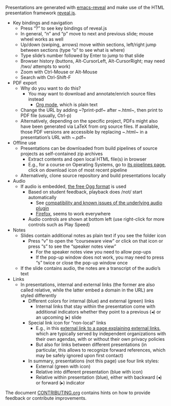 Presentations are generated with
[emacs-reveal](https://gitlab.com/oer/emacs-reveal)
and make use of the HTML presentation framework
[reveal.js](https://revealjs.com/).

- Key bindings and navigation
  - Press “?” to see key bindings of reveal.js
  - In general, “n” and “p” move to next and previous slide; mouse
    wheel works as well
  - Up/down (swiping, arrows) move within sections,
    left/right jump between sections (type “o” to see what is where)
  - Type slide’s number followed by Enter to jump to that slide
  - Browser history (buttons, Alt-CursorLeft, Alt-CursorRight; may
    need /two/ attempts to work)
  - Zoom with Ctrl-Mouse or Alt-Mouse
  - Search with Ctrl-Shift-F
- PDF export
  - Why do you want to do this?
    - You may want to download and annotate/enrich source files instead
      - [Org mode](https://orgmode.org/), which is plain text
  - Change the URL by adding ~?print-pdf~ after ~.html~,
    then print to PDF file (usually, Ctrl-p)
  - Alternatively, depending on the specific project, PDFs might also
    have been generated via LaTeX from org source files.  If
    available, those PDF versions are accessible by replacing
    ~.html~ in a presentation’s URL with ~.pdf~
- Offline use
  - Presentations can be downloaded from build pipelines of
    source projects as self-contained zip archives
    - Extract contents and open local HTML file(s) in browser
    - E.g., for a course on Operating Systems, go to
      [its pipelines page](https://gitlab.com/oer/OS/pipelines),
      click on download icon of most recent pipeline
  - Alternatively, clone source repository and build presentations locally
- Audio
  - If audio is embedded, [the free Ogg format](https://en.wikipedia.org/wiki/Ogg) is used
    - Based on student feedback, playback does /not/ start automatically
      - See [compatibility and known issues of the underlying audio plugin](https://github.com/rajgoel/reveal.js-plugins/tree/master/audio-slideshow#user-content-compatibility-and-known-issues)
      - [Firefox](https://www.mozilla.org/en-US/firefox/),
        seems to work everywhere
    - Audio controls are shown at bottom left (use right-click for
      more controls such as Play Speed)
- Notes
  - Slides contain additional notes as plain text if you see the
    folder icon
    - Press “v” to open the “courseware view” or click on that icon or
      press “s” to see the “speaker notes view”
      - For the speaker notes view you need to allow pop-ups
      - If the pop-up window does not work, you may need to press “s”
        twice or close the pop-up window once
  - If the slide contains audio, the notes are a transcript of the
    audio’s text
- Links
  - In presentations, internal and external links (the former are also
    called relative, while the latter embed a domain in the URL) are styled
    differently
    - Different colors for internal (blue) and external (green) links
      - Internal links that stay within the presentation come with
        additional indicators whether they point to a previous (◂) or
        an upcoming (▸) slide
    - Special link icon for “non-local” links
      - E.g., in this
        [external link to a page explaining external links](https://moz.com/learn/seo/external-link),
        which are typically served by independent organizations with
        their own agendas, with or without their own privacy policies
      - But also for links between different presentations (in
        particular, this allows to recognize forward references, which
        may be safely ignored upon first contact)
    - In summary, presentations (not this page) use four link styles:
      - External (green with icon)
      - Relative into different presentation (blue with icon)
      - Relative within presentation (blue), either with backward (◂) or
        forward (▸) indicator

The document [CONTRIBUTING.org](https://gitlab.com/EinGartenzwerg/IntroCS/-/blob/master/CONTRIBUTING.org)
contains hints on how to provide feedback or contribute improvements.

